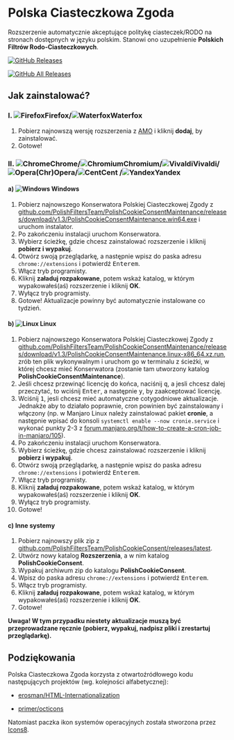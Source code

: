 # Polska Ciasteczkowa Zgoda

Rozszerzenie automatycznie akceptujące politykę ciasteczek/RODO na stronach dostępnych w języku polskim. Stanowi ono uzupełnienie **Polskich Filtrów Rodo-Ciasteczkowych**.

[![GitHub Releases](https://img.shields.io/github/downloads/PolishFiltersTeam/PolishCookieConsent/latest/total.svg)](https://github.com/PolishFiltersTeam/PolishCookieConsent/releases/latest)

[![GitHub All Releases](https://img.shields.io/github/downloads/PolishFiltersTeam/PolishCookieConsent/total.svg?colorB=blue)](https://github.com/PolishFiltersTeam/PolishCookieConsent/releases)


## **Jak zainstalować?**
### **I. ![Firefox][Firefox]Firefox/![Waterfox][Waterfox]Waterfox**
1. Pobierz najnowszą wersję rozszerzenia z [AMO](https://addons.mozilla.org/pl/firefox/addon/polish-cookie-consent/) i kliknij **dodaj**, by zainstalować.
2. Gotowe!

### **II. ![Chrome][Chrome]Chrome/![Chromium][Chromium]Chromium/![Vivaldi][Vivaldi]Vivaldi/![Opera][Opera](Chr)Opera/![Cent][Cent]Cent /![Yandex][Yandex]Yandex**
#### a) ![Windows][Windows] Windows
1. Pobierz najnowszego Konserwatora Polskiej Ciasteczkowej Zgody z [github.com/PolishFiltersTeam/PolishCookieConsentMaintenance/releases/download/v1.3/PolishCookieConsentMaintenance.win64.exe](https://github.com/PolishFiltersTeam/PolishCookieConsentMaintenance/releases/download/v1.3/PolishCookieConsentMaintenance.win64.exe) i uruchom instalator.
2. Po zakończeniu instalacji uruchom Konserwatora.
3. Wybierz ścieżkę, gdzie chcesz zainstalować rozszerzenie i kliknij **pobierz i wypakuj**.
4. Otwórz swoją przeglądarkę, a następnie wpisz do paska adresu `chrome://extensions` i potwierdź <kbd>Enterem</kbd>.
5. Włącz tryb programisty.
6. Kliknij **załaduj rozpakowane**, potem wskaż katalog, w którym wypakowałeś(aś) rozszerzenie i kliknij **OK**.
7. Wyłącz tryb programisty.
8. Gotowe! Aktualizacje powinny być automatycznie instalowane co tydzień.

#### b) ![Linux][Linux] Linux
1. Pobierz najnowszego Konserwatora Polskiej Ciasteczkowej Zgody z [github.com/PolishFiltersTeam/PolishCookieConsentMaintenance/releases/download/v1.3/PolishCookieConsentMaintenance.linux-x86_64.xz.run](https://github.com/PolishFiltersTeam/PolishCookieConsentMaintenance/releases/download/v1.3/PolishCookieConsentMaintenance.linux-x86_64.xz.run), zrób ten plik wykonywalnym i uruchom go w terminalu z ścieżki, w której chcesz mieć Konserwatora (zostanie tam utworzony katalog **PolishCookieConsentMaintenance**).
2. Jeśli chcesz przewinąć licencję do końca, naciśnij <kbd>q</kbd>, a jesli chcesz dalej przeczytać, to wciśnij <kbd>Enter</kbd>, a następnie <kbd>y</kbd>, by zaakceptować licencję.
3. Wciśnij <kbd>1</kbd>, jesli chcesz mieć automatyczne cotygodniowe aktualizacje. Jednakże aby to działało poprawnie, cron powinien być zainstalowany i włączony (np. w Manjaro Linux należy zainstalować pakiet **cronie**, a następnie wpisać do konsoli `systemctl enable --now cronie.service` i wykonać punkty 2-3 z [forum.manjaro.org/t/how-to-create-a-cron-job-in-manjaro/105](https://forum.manjaro.org/t/how-to-create-a-cron-job-in-manjaro/105)).
4. Po zakończeniu instalacji uruchom Konserwatora.
5. Wybierz ścieżkę, gdzie chcesz zainstalować rozszerzenie i kliknij **pobierz i wypakuj**.
6. Otwórz swoją przeglądarkę, a następnie wpisz do paska adresu `chrome://extensions` i potwierdź <kbd>Enterem</kbd>.
7. Włącz tryb programisty.
8. Kliknij **załaduj rozpakowane**, potem wskaż katalog, w którym wypakowałeś(aś) rozszerzenie i kliknij **OK**.
9. Wyłącz tryb programisty.
10. Gotowe!

#### c) Inne systemy
1. Pobierz najnowszy plik zip z [github.com/PolishFiltersTeam/PolishCookieConsent/releases/latest](https://github.com/PolishFiltersTeam/PolishCookieConsent/releases/latest).
2. Utwórz nowy katalog **Rozszerzenia**, a w nim katalog **PolishCookieConsent**.
3. Wypakuj archiwum zip do katalogu **PolishCookieConsent**.
4. Wpisz do paska adresu `chrome://extensions` i potwierdź <kbd>Enterem</kbd>.
5. Włącz tryb programisty.
6. Kliknij **załaduj rozpakowane**, potem wskaż katalog, w którym wypakowałeś(aś) rozszerzenie i kliknij **OK**.
7. Gotowe!

**Uwaga! W tym przypadku niestety aktualizacje muszą być przeprowadzane ręcznie (pobierz, wypakuj, nadpisz pliki i zrestartuj przeglądarkę).**


[Firefox]: https://cdnjs.cloudflare.com/ajax/libs/browser-logos/46.1.0/firefox/firefox_24x24.png "Mozilla Firefox"
[Waterfox]: https://cdnjs.cloudflare.com/ajax/libs/browser-logos/46.1.0/waterfox/waterfox_24x24.png "Waterfox"
[Chrome]: https://cdnjs.cloudflare.com/ajax/libs/browser-logos/46.1.0/chrome/chrome_24x24.png "Google Chrome"
[Chromium]: https://cdnjs.cloudflare.com/ajax/libs/browser-logos/46.1.0/chromium/chromium_24x24.png "Chromium"
[Vivaldi]: https://cdnjs.cloudflare.com/ajax/libs/browser-logos/46.1.0/vivaldi/vivaldi_24x24.png "Vivaldi"
[Opera]: https://cdnjs.cloudflare.com/ajax/libs/browser-logos/46.1.0/opera/opera_24x24.png "Opera"
[Cent]: https://cdnjs.cloudflare.com/ajax/libs/browser-logos/46.1.0/cent/cent_24x24.png "Cent Browser"
[Yandex]: https://cdnjs.cloudflare.com/ajax/libs/browser-logos/46.1.0/yandex/yandex_24x24.png "Yandex Browser"
[Windows]: https://img.icons8.com/color/24/000000/windows8.png "Windows"
[Linux]: https://img.icons8.com/color/24/000000/linux.png "Linux"

## **Podziękowania**

Polska Ciasteczkowa Zgoda korzysta z otwartoźródłowego kodu następujących projektów (wg. kolejności alfabetycznej):

* [erosman/HTML-Internationalization](https://github.com/erosman/HTML-Internationalization)

* [primer/octicons](https://github.com/primer/octicons/)


Natomiast paczka ikon systemów operacyjnych została stworzona przez [Icons8](https://icons8.com/).
